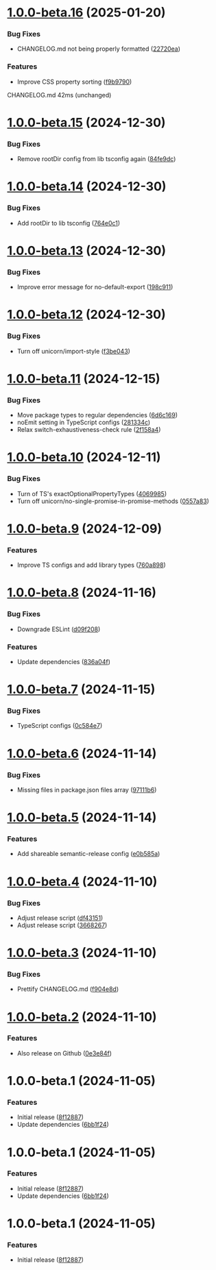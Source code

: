 # [1.0.0-beta.16](https://github.com/peerigon/configs/compare/v1.0.0-beta.15...v1.0.0-beta.16) (2025-01-20)


### Bug Fixes

* CHANGELOG.md not being properly formatted ([22720ea](https://github.com/peerigon/configs/commit/22720ea8bc3aab0477a89094b24f567571860c15))


### Features

* Improve CSS property sorting ([f9b9790](https://github.com/peerigon/configs/commit/f9b97901a318146bdaa81b9c2019e9038104b389))





CHANGELOG.md 42ms (unchanged)

# [1.0.0-beta.15](https://github.com/peerigon/configs/compare/v1.0.0-beta.14...v1.0.0-beta.15) (2024-12-30)

### Bug Fixes

- Remove rootDir config from lib tsconfig again ([84fe9dc](https://github.com/peerigon/configs/commit/84fe9dca95cdeba4e188d57a489ec6e12608fed4))

# [1.0.0-beta.14](https://github.com/peerigon/configs/compare/v1.0.0-beta.13...v1.0.0-beta.14) (2024-12-30)

### Bug Fixes

- Add rootDir to lib tsconfig ([764e0c1](https://github.com/peerigon/configs/commit/764e0c191f07dfd1d996937a4df488d56be5a159))

# [1.0.0-beta.13](https://github.com/peerigon/configs/compare/v1.0.0-beta.12...v1.0.0-beta.13) (2024-12-30)

### Bug Fixes

- Improve error message for no-default-export ([198c911](https://github.com/peerigon/configs/commit/198c91151a3dfd33339715c21ec95aa7c5bfbe05))

# [1.0.0-beta.12](https://github.com/peerigon/configs/compare/v1.0.0-beta.11...v1.0.0-beta.12) (2024-12-30)

### Bug Fixes

- Turn off unicorn/import-style ([f3be043](https://github.com/peerigon/configs/commit/f3be04315de51747319899f1ede9be15c1df5d6b))

# [1.0.0-beta.11](https://github.com/peerigon/configs/compare/v1.0.0-beta.10...v1.0.0-beta.11) (2024-12-15)

### Bug Fixes

- Move package types to regular dependencies ([6d6c169](https://github.com/peerigon/configs/commit/6d6c1695989f04898a1e730b6320b2cbea158a8f))
- noEmit setting in TypeScript configs ([281334c](https://github.com/peerigon/configs/commit/281334c3565ca0cd1afcc8d39a94857a0d42e9ae))
- Relax switch-exhaustiveness-check rule ([2f158a4](https://github.com/peerigon/configs/commit/2f158a4a25770897c6140d3356161349b79c1cc2))

# [1.0.0-beta.10](https://github.com/peerigon/configs/compare/v1.0.0-beta.9...v1.0.0-beta.10) (2024-12-11)

### Bug Fixes

- Turn of TS's exactOptionalPropertyTypes ([4069985](https://github.com/peerigon/configs/commit/4069985cad9b2da629e441cc1f02fd0e4be7f4a0))
- Turn off unicorn/no-single-promise-in-promise-methods ([0557a83](https://github.com/peerigon/configs/commit/0557a83c45b2fe3198f84d47412c90fbb87ddd69))

# [1.0.0-beta.9](https://github.com/peerigon/configs/compare/v1.0.0-beta.8...v1.0.0-beta.9) (2024-12-09)

### Features

- Improve TS configs and add library types ([760a898](https://github.com/peerigon/configs/commit/760a8983b9d780601e7c6e2cb2c867f45f55f25f))

# [1.0.0-beta.8](https://github.com/peerigon/configs/compare/v1.0.0-beta.7...v1.0.0-beta.8) (2024-11-16)

### Bug Fixes

- Downgrade ESLint ([d09f208](https://github.com/peerigon/configs/commit/d09f2084646c68fd9998685143563ba88ddaab0a))

### Features

- Update dependencies ([836a04f](https://github.com/peerigon/configs/commit/836a04f798741639837bb56fcf3ecbc028794c14))

# [1.0.0-beta.7](https://github.com/peerigon/configs/compare/v1.0.0-beta.6...v1.0.0-beta.7) (2024-11-15)

### Bug Fixes

- TypeScript configs ([0c584e7](https://github.com/peerigon/configs/commit/0c584e70fd840e6ca857f4b177a21a389d958633))

# [1.0.0-beta.6](https://github.com/peerigon/configs/compare/v1.0.0-beta.5...v1.0.0-beta.6) (2024-11-14)

### Bug Fixes

- Missing files in package.json files array ([97111b6](https://github.com/peerigon/configs/commit/97111b66b1a741e25820bcf43b17355b59a95fca))

# [1.0.0-beta.5](https://github.com/peerigon/configs/compare/v1.0.0-beta.4...v1.0.0-beta.5) (2024-11-14)

### Features

- Add shareable semantic-release config ([e0b585a](https://github.com/peerigon/configs/commit/e0b585a4eaaa4dbcfb206315870d3a22fa1d7186))

# [1.0.0-beta.4](https://github.com/peerigon/configs/compare/v1.0.0-beta.3...v1.0.0-beta.4) (2024-11-10)

### Bug Fixes

- Adjust release script ([df43151](https://github.com/peerigon/configs/commit/df431514d28fd32d2bd69a50eeb8edf3e6cc1d44))
- Adjust release script ([3668267](https://github.com/peerigon/configs/commit/366826718205e6f542f69d890a44c3595fa84340))

# [1.0.0-beta.3](https://github.com/peerigon/configs/compare/v1.0.0-beta.2...v1.0.0-beta.3) (2024-11-10)

### Bug Fixes

- Prettify CHANGELOG.md ([f904e8d](https://github.com/peerigon/configs/commit/f904e8d535a8d04d615281bb942ccd8b2f12a9d9))

# [1.0.0-beta.2](https://github.com/peerigon/configs/compare/v1.0.0-beta.1...v1.0.0-beta.2) (2024-11-10)

### Features

- Also release on Github ([0e3e84f](https://github.com/peerigon/configs/commit/0e3e84f54a4689c8c0c3a340435346c351662cc9))

# 1.0.0-beta.1 (2024-11-05)

### Features

- Initial release ([8f12887](https://github.com/peerigon/configs/commit/8f128873b8481832dea06c88115a785c3c7a3627))
- Update dependencies ([6bb1f24](https://github.com/peerigon/configs/commit/6bb1f242e7de360d96868b8e2b6aea58ce493c31))

# 1.0.0-beta.1 (2024-11-05)

### Features

- Initial release ([8f12887](https://github.com/peerigon/configs/commit/8f128873b8481832dea06c88115a785c3c7a3627))
- Update dependencies ([6bb1f24](https://github.com/peerigon/configs/commit/6bb1f242e7de360d96868b8e2b6aea58ce493c31))

# 1.0.0-beta.1 (2024-11-05)

### Features

- Initial release ([8f12887](https://github.com/peerigon/configs/commit/8f128873b8481832dea06c88115a785c3c7a3627))
